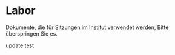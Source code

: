 # Labor
Dokumente, die für Sitzungen im Institut verwendet werden, Bitte überspringen Sie es.

update test